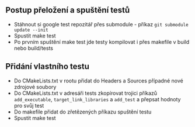 Postup přeložení a spuštění testů
-----------------------
- Stáhnout si google test repozitář přes submodule - příkaz `git submodule update --init`
- Spustit make test
- Po prvním spuštění make test jde testy kompilovat i přes makefile v build nebo build/tests

Přidání vlastního testu
------------------------
- Do CMakeLists.txt v rootu přidat do Headers a Sources případné nové zdrojové soubory
- Do CMakeLists.txt v adresáři tests zkopírovat trojici příkazů `add_executable`, `target_link_libraries` a `add_test` a přepsat hodnoty pro svůj test
- Do makefile přidat do zřetězených příkazu spuštění testu
- Spustit make test

